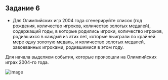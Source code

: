## Задание 6 
 
* Для Олимпийских игр 2004 года сгенерируйте список (год рождения, количество игроков, количество золотых медалей), содержащий годы, в которые родились игроки, количество игроков, родившихся в каждый из этих лет, которые выиграли по крайней мере одну золотую медаль, и количество золотых медалей, завоеванных игроками, родившимися в этом году. 
 
Для начала выделяем события, которые произошли на Олимпийских играх 2004-го года. 
 
 ![image](https://user-images.githubusercontent.com/59981377/139534391-b9db5dcb-a0d1-4718-8a90-29309a1452d1.png)
 
 

